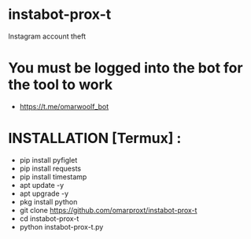 # instabot-prox-t
Instagram account theft
# You must be logged into the bot for the tool to work
- https://t.me/omarwoolf_bot
# INSTALLATION [Termux] :
- pip install pyfiglet
- pip install requests
- pip install timestamp
- apt update -y
- apt upgrade -y
- pkg install python
- git clone https://github.com/omarproxt/instabot-prox-t
- cd instabot-prox-t
- python instabot-prox-t.py
